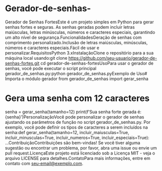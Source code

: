 # Gerador-de-senhas-
Gerador de Senhas FortesEste é um projeto simples em Python para gerar senhas fortes e seguras. As senhas geradas podem incluir letras maiúsculas, letras minúsculas, números e caracteres especiais, garantindo um alto nível de segurança.FuncionalidadesGeração de senhas com comprimento personalizado.Inclusão de letras maiúsculas, minúsculas, números e caracteres especiais.Fácil de usar e personalizar.RequisitosPython 3.xInstalaçãoClone o repositório para a sua máquina local usando:git clone https://github.com/seu-usuario/gerador-de-senhas-fortes.git
cd gerador-de-senhas-fortesUsoPara usar o gerador de senhas, você pode executar o script principal gerador_de_senhas.py:python gerador_de_senhas.pyExemplo de Uso# Importa o módulo gerador
from gerador_de_senhas import gerar_senha

# Gera uma senha com 12 caracteres
senha = gerar_senha(tamanho=12)
print(f'Sua senha forte gerada é: {senha}')PersonalizaçãoVocê pode personalizar o gerador de senhas ajustando os parâmetros de função no script gerador_de_senhas.py. Por exemplo, você pode definir os tipos de caracteres a serem incluídos na senha:def gerar_senha(tamanho=12, incluir_maiusculas=True, incluir_minusculas=True, incluir_numeros=True, incluir_especiais=True):
    ...ContribuiçãoContribuições são bem-vindas! Se você tiver alguma sugestão ou encontrar um problema, por favor, abra uma issue ou envie um pull request.LicençaEste projeto está licenciado sob a Licença MIT - veja o arquivo LICENSE para detalhes.ContatoPara mais informações, entre em contato com seu-email@exemplo.com.
